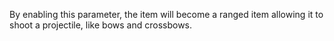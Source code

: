 By enabling this parameter, the item will become a ranged item allowing it to shoot a projectile, like bows and crossbows.